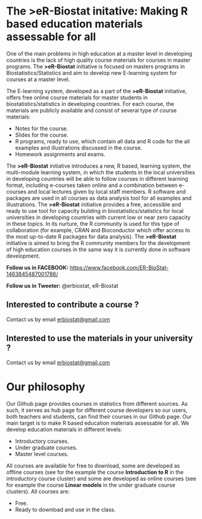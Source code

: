 # The >eR-Biostat initative: Making R based education materials assessable for all
One of the main problems in high education at a master level in developing countries is the lack of high quality course materials for courses in master programs. The **>eR-Biostat**  initiative is focused on masters programs in Biostatistics/Statistics and aim to develop new E-learning system for courses at a master level.

The E-learning system, developed as a part of the **>eR-Biostat**  initiative, offers free online course materials for master students in biostatistics/statistics in developing countries. For each course, the materials are publicly available and consist of several type of course materials: 
* Notes for the course.
* Slides for the course.
* R programs, ready to use, which contain all data and R code for the all examples and illustrations discussed in the course.
* Homework assignments and exams.

The **>eR-Biostat** initiative introduces a new, R based, learning system, the multi-module learning system,  in which the students in the local universities in developing countries will be able to follow courses in different learning format, including e-courses taken online and a combination between e-courses and local lectures given by local staff members. R software and packages are used in all courses as data analysis tool for all examples and illustrations. The **>eR-Biostat**  initiative provides a free, accessible and ready to use tool for capacity building in biostatistics/statistics for local universities in developing countries with current low or near zero capacity in these topics. In its nurture, the R community is used for this type of collaboration (for example, CRAN and Bioconductor which offer access to the most up-to-date R packages for data analysis). The **>eR-Biostat**  initiative is aimed to bring the R community members for the development of high education courses in the same way it is currently done in software development.

**Follow us in FACEBOOK:** https://www.facebook.com/ER-BioStat-1463845487001786/

**Follow us in Tweeter:** @erbiostat, eR-Biostat

## Interested to contribute a course ?
Contact  us by email erbiostat@gmail.com

## Interested to  use the materials in your university ?
Contact us by email erbiostat@gmail.com

# Our philosophy
Our Github page provides courses in statistics from different sources.  As such, it serves as  hub page for different course developers  so our users, both teachers and students, can find their courses in our Github page. Our  main target is to make  R based education materials assessable for all. We develop education materials in different levels:
* Introductory courses.
* Under graduate courses.
* Master level courses.

All courses are available for free to download, some are developed as offline courses (see for the example the course **Introduction to R** in the introductory course cluster) and some are developed as online  courses (see for example the course **Linear models** in the under graduate course clusters).
All courses are:
* Free.
* Ready to download and use in the class.
